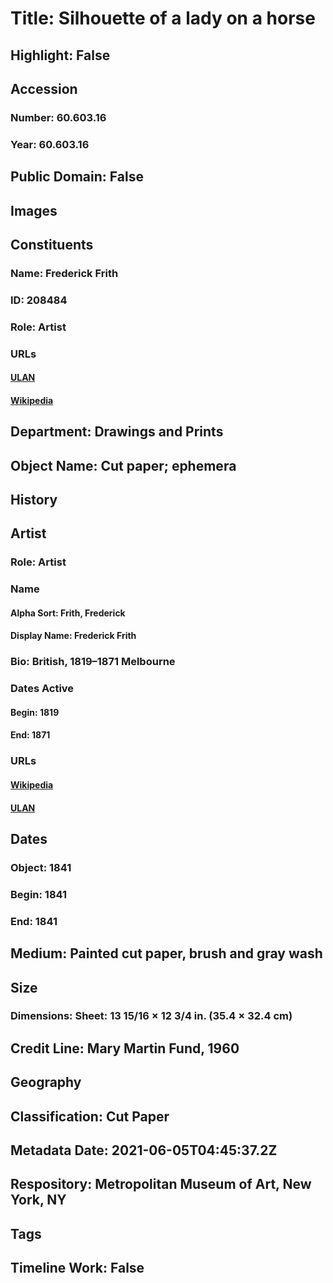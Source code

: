 # Title: Silhouette of a lady on a horse
## Highlight: False
## Accession
### Number: 60.603.16
### Year: 60.603.16
## Public Domain: False
## Images
## Constituents
### Name: Frederick Frith
### ID: 208484
### Role: Artist
### URLs
#### [ULAN](http://vocab.getty.edu/page/ulan/500040720)
#### [Wikipedia](https://www.wikidata.org/wiki/Q19757786)
## Department: Drawings and Prints
## Object Name: Cut paper; ephemera
## History
## Artist
### Role: Artist
### Name
#### Alpha Sort: Frith, Frederick
#### Display Name: Frederick Frith
### Bio: British, 1819–1871 Melbourne
### Dates Active
#### Begin: 1819
#### End: 1871
### URLs
#### [Wikipedia](https://www.wikidata.org/wiki/Q19757786)
#### [ULAN](http://vocab.getty.edu/page/ulan/500040720)
## Dates
### Object: 1841
### Begin: 1841
### End: 1841
## Medium: Painted cut paper, brush and gray wash
## Size
### Dimensions: Sheet: 13 15/16 × 12 3/4 in. (35.4 × 32.4 cm)
## Credit Line: Mary Martin Fund, 1960
## Geography
## Classification: Cut Paper
## Metadata Date: 2021-06-05T04:45:37.2Z
## Respository: Metropolitan Museum of Art, New York, NY
## Tags
## Timeline Work: False